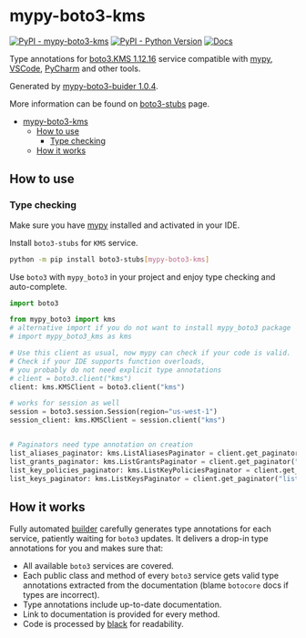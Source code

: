 # mypy-boto3-kms

[![PyPI - mypy-boto3-kms](https://img.shields.io/pypi/v/mypy-boto3-kms.svg?color=blue)](https://pypi.org/project/mypy-boto3-kms)
[![PyPI - Python Version](https://img.shields.io/pypi/pyversions/mypy-boto3-kms.svg?color=blue)](https://pypi.org/project/mypy-boto3-kms)
[![Docs](https://img.shields.io/readthedocs/mypy-boto3-builder.svg?color=blue)](https://mypy-boto3-builder.readthedocs.io/)

Type annotations for
[boto3.KMS 1.12.16](https://boto3.amazonaws.com/v1/documentation/api/1.12.16/reference/services/kms.html#KMS) service
compatible with [mypy](https://github.com/python/mypy), [VSCode](https://code.visualstudio.com/),
[PyCharm](https://www.jetbrains.com/pycharm/) and other tools.

Generated by [mypy-boto3-buider 1.0.4](https://github.com/vemel/mypy_boto3_builder).

More information can be found on [boto3-stubs](https://pypi.org/project/boto3-stubs/) page.

- [mypy-boto3-kms](#mypy-boto3-kms)
  - [How to use](#how-to-use)
    - [Type checking](#type-checking)
  - [How it works](#how-it-works)

## How to use

### Type checking

Make sure you have [mypy](https://github.com/python/mypy) installed and activated in your IDE.

Install `boto3-stubs` for `KMS` service.

```bash
python -m pip install boto3-stubs[mypy-boto3-kms]
```

Use `boto3` with `mypy_boto3` in your project and enjoy type checking and auto-complete.

```python
import boto3

from mypy_boto3 import kms
# alternative import if you do not want to install mypy_boto3 package
# import mypy_boto3_kms as kms

# Use this client as usual, now mypy can check if your code is valid.
# Check if your IDE supports function overloads,
# you probably do not need explicit type annotations
# client = boto3.client("kms")
client: kms.KMSClient = boto3.client("kms")

# works for session as well
session = boto3.session.Session(region="us-west-1")
session_client: kms.KMSClient = session.client("kms")


# Paginators need type annotation on creation
list_aliases_paginator: kms.ListAliasesPaginator = client.get_paginator("list_aliases")
list_grants_paginator: kms.ListGrantsPaginator = client.get_paginator("list_grants")
list_key_policies_paginator: kms.ListKeyPoliciesPaginator = client.get_paginator("list_key_policies")
list_keys_paginator: kms.ListKeysPaginator = client.get_paginator("list_keys")
```

## How it works

Fully automated [builder](https://github.com/vemel/mypy_boto3_builder) carefully generates
type annotations for each service, patiently waiting for `boto3` updates. It delivers
a drop-in type annotations for you and makes sure that:

- All available `boto3` services are covered.
- Each public class and method of every `boto3` service gets valid type annotations
  extracted from the documentation (blame `botocore` docs if types are incorrect).
- Type annotations include up-to-date documentation.
- Link to documentation is provided for every method.
- Code is processed by [black](https://github.com/psf/black) for readability.
